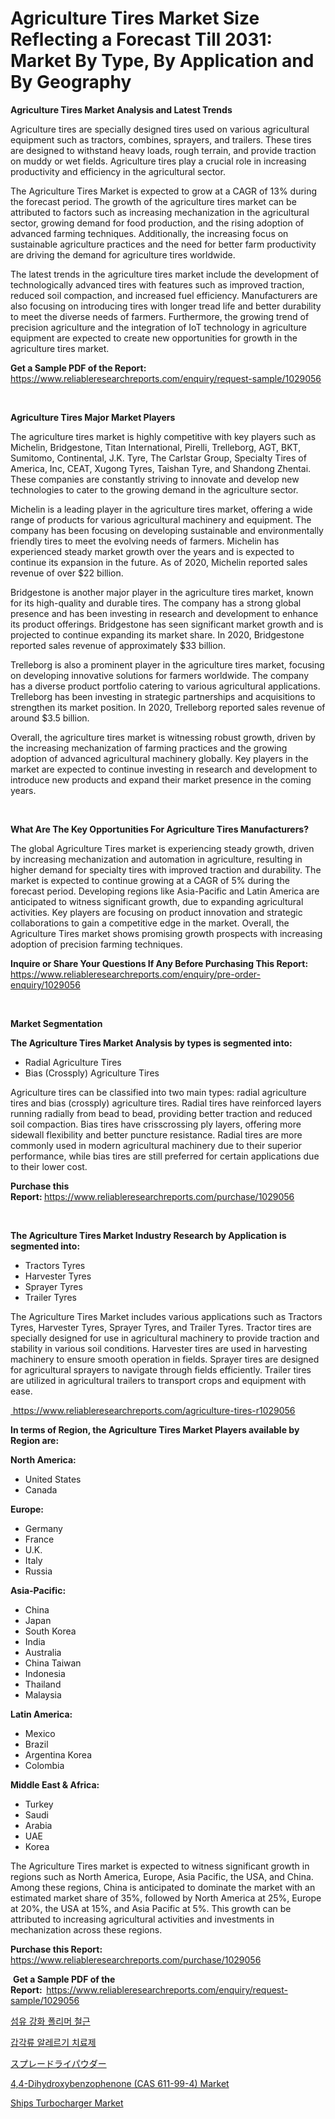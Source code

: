 <p><h1>Agriculture Tires Market Size Reflecting a Forecast Till 2031: Market By Type, By Application and By Geography</h1></p><p><strong>Agriculture Tires Market Analysis and Latest Trends</strong></p>
<p><p>Agriculture tires are specially designed tires used on various agricultural equipment such as tractors, combines, sprayers, and trailers. These tires are designed to withstand heavy loads, rough terrain, and provide traction on muddy or wet fields. Agriculture tires play a crucial role in increasing productivity and efficiency in the agricultural sector.</p><p>The Agriculture Tires Market is expected to grow at a CAGR of 13% during the forecast period. The growth of the agriculture tires market can be attributed to factors such as increasing mechanization in the agricultural sector, growing demand for food production, and the rising adoption of advanced farming techniques. Additionally, the increasing focus on sustainable agriculture practices and the need for better farm productivity are driving the demand for agriculture tires worldwide.</p><p>The latest trends in the agriculture tires market include the development of technologically advanced tires with features such as improved traction, reduced soil compaction, and increased fuel efficiency. Manufacturers are also focusing on introducing tires with longer tread life and better durability to meet the diverse needs of farmers. Furthermore, the growing trend of precision agriculture and the integration of IoT technology in agriculture equipment are expected to create new opportunities for growth in the agriculture tires market.</p></p>
<p><strong>Get a Sample PDF of the Report:&nbsp;</strong> <a href="https://www.reliableresearchreports.com/enquiry/request-sample/1029056">https://www.reliableresearchreports.com/enquiry/request-sample/1029056</a></p>
<p>&nbsp;</p>
<p><strong>Agriculture Tires Major Market Players</strong></p>
<p><p>The agriculture tires market is highly competitive with key players such as Michelin, Bridgestone, Titan International, Pirelli, Trelleborg, AGT, BKT, Sumitomo, Continental, J.K. Tyre, The Carlstar Group, Specialty Tires of America, Inc, CEAT, Xugong Tyres, Taishan Tyre, and Shandong Zhentai. These companies are constantly striving to innovate and develop new technologies to cater to the growing demand in the agriculture sector.</p><p>Michelin is a leading player in the agriculture tires market, offering a wide range of products for various agricultural machinery and equipment. The company has been focusing on developing sustainable and environmentally friendly tires to meet the evolving needs of farmers. Michelin has experienced steady market growth over the years and is expected to continue its expansion in the future. As of 2020, Michelin reported sales revenue of over $22 billion.</p><p>Bridgestone is another major player in the agriculture tires market, known for its high-quality and durable tires. The company has a strong global presence and has been investing in research and development to enhance its product offerings. Bridgestone has seen significant market growth and is projected to continue expanding its market share. In 2020, Bridgestone reported sales revenue of approximately $33 billion.</p><p>Trelleborg is also a prominent player in the agriculture tires market, focusing on developing innovative solutions for farmers worldwide. The company has a diverse product portfolio catering to various agricultural applications. Trelleborg has been investing in strategic partnerships and acquisitions to strengthen its market position. In 2020, Trelleborg reported sales revenue of around $3.5 billion.</p><p>Overall, the agriculture tires market is witnessing robust growth, driven by the increasing mechanization of farming practices and the growing adoption of advanced agricultural machinery globally. Key players in the market are expected to continue investing in research and development to introduce new products and expand their market presence in the coming years.</p></p>
<p>&nbsp;</p>
<p><strong>What Are The Key Opportunities For Agriculture Tires Manufacturers?</strong></p>
<p><p>The global Agriculture Tires market is experiencing steady growth, driven by increasing mechanization and automation in agriculture, resulting in higher demand for specialty tires with improved traction and durability. The market is expected to continue growing at a CAGR of 5% during the forecast period. Developing regions like Asia-Pacific and Latin America are anticipated to witness significant growth, due to expanding agricultural activities. Key players are focusing on product innovation and strategic collaborations to gain a competitive edge in the market. Overall, the Agriculture Tires market shows promising growth prospects with increasing adoption of precision farming techniques.</p></p>
<p><strong>Inquire or Share Your Questions If Any Before Purchasing This Report:</strong> <a href="https://www.reliableresearchreports.com/enquiry/pre-order-enquiry/1029056">https://www.reliableresearchreports.com/enquiry/pre-order-enquiry/1029056</a></p>
<p>&nbsp;</p>
<p><strong>Market Segmentation</strong></p>
<p><strong>The Agriculture Tires Market Analysis by types is segmented into:</strong></p>
<p><ul><li>Radial Agriculture Tires</li><li>Bias (Crossply) Agriculture Tires</li></ul></p>
<p><p>Agriculture tires can be classified into two main types: radial agriculture tires and bias (crossply) agriculture tires. Radial tires have reinforced layers running radially from bead to bead, providing better traction and reduced soil compaction. Bias tires have crisscrossing ply layers, offering more sidewall flexibility and better puncture resistance. Radial tires are more commonly used in modern agricultural machinery due to their superior performance, while bias tires are still preferred for certain applications due to their lower cost.</p></p>
<p><strong>Purchase this Report:&nbsp;</strong><a href="https://www.reliableresearchreports.com/purchase/1029056">https://www.reliableresearchreports.com/purchase/1029056</a></p>
<p>&nbsp;</p>
<p><strong>The Agriculture Tires Market Industry Research by Application is segmented into:</strong></p>
<p><ul><li>Tractors Tyres</li><li>Harvester Tyres</li><li>Sprayer Tyres</li><li>Trailer Tyres</li></ul></p>
<p><p>The Agriculture Tires Market includes various applications such as Tractors Tyres, Harvester Tyres, Sprayer Tyres, and Trailer Tyres. Tractor tires are specially designed for use in agricultural machinery to provide traction and stability in various soil conditions. Harvester tires are used in harvesting machinery to ensure smooth operation in fields. Sprayer tires are designed for agricultural sprayers to navigate through fields efficiently. Trailer tires are utilized in agricultural trailers to transport crops and equipment with ease.</p></p>
<p><a href="https://www.reliableresearchreports.com/agriculture-tires-r1029056">&nbsp;https://www.reliableresearchreports.com/agriculture-tires-r1029056</a></p>
<p><strong>In terms of Region, the Agriculture Tires Market Players available by Region are:</strong></p>
<p>
    <p> <strong> North America: </strong>
        <ul>
            <li>United States</li>
            <li>Canada</li>
        </ul>
        </p> 
    <p> <strong> Europe: </strong>
        <ul>
            <li>Germany</li>
            <li>France</li>
            <li>U.K.</li>
            <li>Italy</li>
            <li>Russia</li>
        </ul>
        </p> 
    <p> <strong> Asia-Pacific: </strong>
        <ul>
            <li>China</li>
            <li>Japan</li>
            <li>South Korea</li>
            <li>India</li>
            <li>Australia</li>
            <li>China Taiwan</li>
            <li>Indonesia</li>
            <li>Thailand</li>
            <li>Malaysia</li>
        </ul>
        </p> 
    <p> <strong> Latin America: </strong>
        <ul>
            <li>Mexico</li>
            <li>Brazil</li>
            <li>Argentina Korea</li>
            <li>Colombia</li>
        </ul>
        </p> 
    <p> <strong> Middle East & Africa: </strong>
        <ul>
            <li>Turkey</li>
            <li>Saudi</li>
            <li>Arabia</li>
            <li>UAE</li>
            <li>Korea</li>
        </ul>
    </p>
    </p>
<p><p>The Agriculture Tires market is expected to witness significant growth in regions such as North America, Europe, Asia Pacific, the USA, and China. Among these regions, China is anticipated to dominate the market with an estimated market share of 35%, followed by North America at 25%, Europe at 20%, the USA at 15%, and Asia Pacific at 5%. This growth can be attributed to increasing agricultural activities and investments in mechanization across these regions.</p></p>
<p><strong>Purchase this Report: </strong><a href="https://www.reliableresearchreports.com/purchase/1029056">https://www.reliableresearchreports.com/purchase/1029056</a></p>
<p>&nbsp;<strong>Get a Sample PDF of the Report:&nbsp;&nbsp;</strong><a href="https://www.reliableresearchreports.com/enquiry/request-sample/1029056">https://www.reliableresearchreports.com/enquiry/request-sample/1029056</a></p>
<p><strong></strong></p>
<p><p><a href="https://github.com/RonSpencer61/Market-Research-Report-List-1/blob/main/252851578573.md">섬유 강화 폴리머 철근</a></p><p><a href="https://medium.com/@aidenreinger/%ED%95%B4%EC%82%B0%EB%AC%BC-%EC%95%8C%EB%A0%88%EB%A5%B4%EA%B8%B0-%EC%B9%98%EB%A3%8C-%EC%8B%9C%EC%9E%A5-%EA%B7%9C%EB%AA%A8-cagr-%ED%8A%B8%EB%A0%8C%EB%93%9C-2024-2030-a607f19994fb">갑각류 알레르기 치료제</a></p><p><a href="https://medium.com/@saigekulas/%E3%82%B9%E3%83%97%E3%83%AC%E3%83%BC%E3%83%89%E3%83%A9%E3%82%A4%E7%B2%89%E6%9C%AB%E5%B8%82%E5%A0%B4-%E5%B8%82%E5%A0%B4cagr-%E5%B8%82%E5%A0%B4%E3%83%88%E3%83%AC%E3%83%B3%E3%83%89-%E3%81%8A%E3%82%88%E3%81%B3%E6%88%90%E9%95%B7%E6%88%A6%E7%95%A5%E3%81%AB%E9%96%A2%E3%81%99%E3%82%8B%E6%B4%9E%E5%AF%9F-9388881a21f5">スプレードライパウダー</a></p><p><a href="https://github.com/EbonyHane1955/Market-Research-Report-List-1/blob/main/44-dihydroxybenzophenone-cas-611-99-4-market.md">4,4-Dihydroxybenzophenone (CAS 611-99-4) Market</a></p><p><a href="https://github.com/kathiaseamanalvaradovlprc2h/Market-Research-Report-List-2/blob/main/ships-turbocharger-market.md">Ships Turbocharger Market</a></p></p>